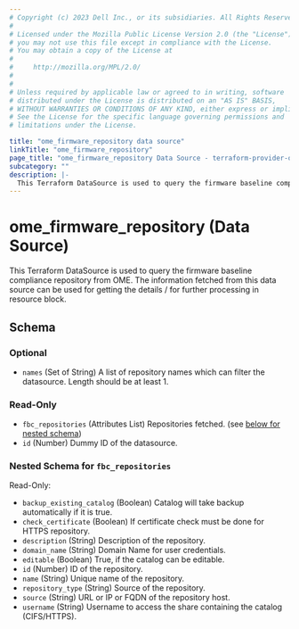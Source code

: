 ```yaml
---
# Copyright (c) 2023 Dell Inc., or its subsidiaries. All Rights Reserved.
# 
# Licensed under the Mozilla Public License Version 2.0 (the "License");
# you may not use this file except in compliance with the License.
# You may obtain a copy of the License at
# 
#     http://mozilla.org/MPL/2.0/
# 
# 
# Unless required by applicable law or agreed to in writing, software
# distributed under the License is distributed on an "AS IS" BASIS,
# WITHOUT WARRANTIES OR CONDITIONS OF ANY KIND, either express or implied.
# See the License for the specific language governing permissions and
# limitations under the License.

title: "ome_firmware_repository data source"
linkTitle: "ome_firmware_repository"
page_title: "ome_firmware_repository Data Source - terraform-provider-ome"
subcategory: ""
description: |-
  This Terraform DataSource is used to query the firmware baseline compliance repository from OME. The information fetched from this data source can be used for getting the details / for further processing in resource block.
---
```


# ome_firmware_repository (Data Source)

This Terraform DataSource is used to query the firmware baseline compliance repository from OME. The information fetched from this data source can be used for getting the details / for further processing in resource block.



<!-- schema generated by tfplugindocs -->
## Schema

### Optional

- `names` (Set of String) A list of repository names which can filter the datasource. Length should be at least 1.

### Read-Only

- `fbc_repositories` (Attributes List) Repositories fetched. (see [below for nested schema](#nestedatt--fbc_repositories))
- `id` (Number) Dummy ID of the datasource.

<a id="nestedatt--fbc_repositories"></a>
### Nested Schema for `fbc_repositories`

Read-Only:

- `backup_existing_catalog` (Boolean) Catalog will take backup automatically if it is true.
- `check_certificate` (Boolean) If certificate check must be done for HTTPS repository.
- `description` (String) Description of the repository.
- `domain_name` (String) Domain Name for user credentials.
- `editable` (Boolean) True, if the catalog can be editable.
- `id` (Number) ID of the repository.
- `name` (String) Unique name of the repository.
- `repository_type` (String) Source of the repository.
- `source` (String) URL or IP or FQDN of the repository host.
- `username` (String) Username to access the share containing the catalog (CIFS/HTTPS).